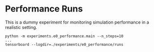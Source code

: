 # Performance Runs

This is a dummy experiment for monitoring simulation performance in a realistic setting.

```
python -m experiments.e0_performance.main --n_steps=10
...
tensorboard --logdir=./experiments/e0_performance/runs
```
